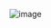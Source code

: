 ![image](https://user-images.githubusercontent.com/90381005/198020434-991d8263-9a6f-45d3-9851-5db218b2d9cc.png)
